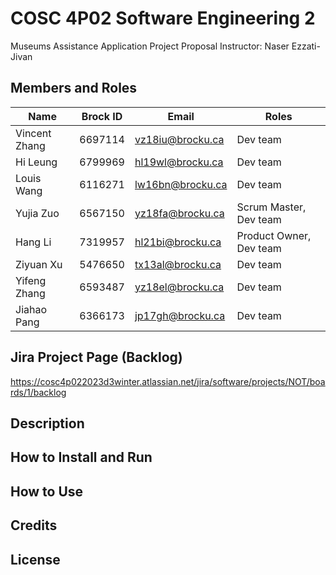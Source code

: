 # COSC 4P02 Software Engineering 2
Museums Assistance Application Project Proposal
Instructor: Naser Ezzati-Jivan

## Members and Roles
| Name | Brock ID | Email | Roles |
| --- | --- | --- | --- |
| Vincent Zhang | 6697114 | vz18iu@brocku.ca | Dev team |
| Hi Leung | 6799969 | hl19wl@brocku.ca | Dev team |
| Louis Wang | 6116271 | lw16bn@brocku.ca | Dev team|
| Yujia Zuo | 6567150 | yz18fa@brocku.ca | Scrum Master, Dev team |
| Hang Li | 7319957 | hl21bi@brocku.ca | Product Owner, Dev team |
| Ziyuan Xu | 5476650 | tx13al@brocku.ca | Dev team |
| Yifeng Zhang | 6593487 | yz18el@brocku.ca | Dev team |
| Jiahao Pang | 6366173 | jp17gh@brocku.ca | Dev team|

## Jira Project Page (Backlog)
https://cosc4p022023d3winter.atlassian.net/jira/software/projects/NOT/boards/1/backlog

## Description

## How to Install and Run

## How to Use

## Credits

## License
